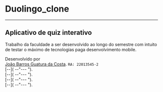 # Duolingo_clone
------------------------------
Aplicativo de quiz interativo
------------------------------
Trabalho da faculdade a ser desenvolvido ao longo do semestre com intuito de testar o máximo de tecnologias paga desenvolvimento mobile. <br>

Desenvolvido por <br>
[João Barros Guatura da Costa](https://github.com/JoaoGuatura "João Barros"). `RA: 22013545-2`<br>
[--]( --"--- "). <br>
[--]( --"--- "). <br>
[--]( --"--- "). <br>
[--]( --"--- "). 
